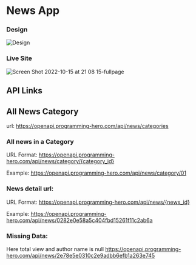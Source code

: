 # News App
### Design
![Design](https://raw.githubusercontent.com/ProgrammingHero1/news-portal-assignment/main/news-portal.png)
### Live Site
![Screen Shot 2022-10-15 at 21 08 15-fullpage](https://user-images.githubusercontent.com/92979541/195994057-9010c24d-4395-4f03-a225-834d1ae95972.png)
## API Links

## All News Category
url: https://openapi.programming-hero.com/api/news/categories

### All news in a Category
URL Format: https://openapi.programming-hero.com/api/news/category/{category_id} 

Example: https://openapi.programming-hero.com/api/news/category/01


### News detail url:
URL Format:  https://openapi.programming-hero.com/api/news/{news_id} 


Example: https://openapi.programming-hero.com/api/news/0282e0e58a5c404fbd15261f11c2ab6a

### Missing Data: 
Here total view and author name is null
https://openapi.programming-hero.com/api/news/2e78e5e0310c2e9adbb6efb1a263e745 
